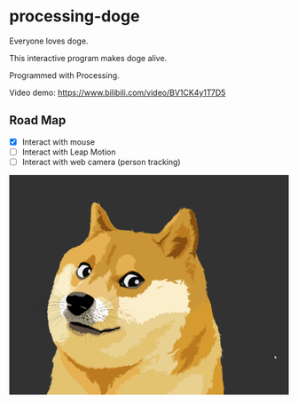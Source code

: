 # processing-doge

Everyone loves doge. 

This interactive program makes doge alive. 

Programmed with Processing.

Video demo: https://www.bilibili.com/video/BV1CK4y1T7D5

## Road Map

- [x] Interact with mouse
- [ ] Interact with Leap Motion
- [ ] Interact with web camera (person tracking)

![doge](doge.png)


